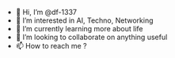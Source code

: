 - 👋 Hi, I’m @df-1337
- 👀 I’m interested in AI, Techno, Networking
- 🌱 I’m currently learning more about life
- 💞️ I’m looking to collaborate on anything useful
- 📫 How to reach me ?

<!---
df-1337/df-1337 is a ✨ special ✨ repository because its `README.md` (this file) appears on your GitHub profile.
You can click the Preview link to take a look at your changes.
--->
